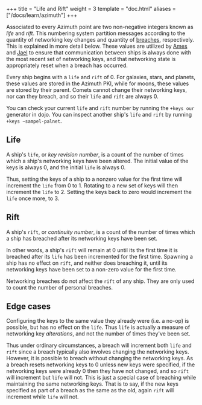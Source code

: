 +++
title = "Life and Rift"
weight = 3
template = "doc.html"
aliases = ["/docs/learn/azimuth"]
+++

Associated to every Azimuth point are two non-negative integers known as _life_
and _rift_. This numbering system partition messages according to the quantity
of networking key changes and quantity of
[breaches](@/using/id/guide-to-breaches.md), respectively. This is explained in
more detail below. These values are utilized by [Ames](@/docs/arvo/ames/ames.md)
and [Jael](@/docs/arvo/jael/jael-api.md) to ensure that communication between
ships is always done with the most recent set of networking keys, and that
networking state is appropriately reset when a breach has occurred.

Every ship begins with a `life` and `rift` of 0. For
galaxies, stars, and planets, these values are stored in the Azimuth PKI, while
for moons, these values are stored by their parent. Comets cannot change their
networking keys, nor can they breach, and so their `life` and `rift` are always 0.

You can check your current `life` and `rift` number by running the `+keys our`
generator in dojo. You can inspect another ship's `life` and `rift` by running
`+keys ~sampel-palnet`.

## Life

A ship's `life`, or _key revision number_, is a count of the number of times which
a ship's networking keys have been altered. The initial value of the keys is
always 0, and the initial `life` is always 0.

Thus, setting the keys of a ship to a nonzero value for the first time will
increment the `life` from 0 to 1. Rotating to a new set of keys will then
increment the `life` to 2. Setting the keys back to zero would increment the
`life` once more, to 3.

## Rift

A ship's `rift`, or _continuity number_, is a count of the number of times which
a ship has breached after its networking keys have been set.

In other words, a ship's `rift` will remain at 0 until its the first time it is
breached after its `life` has been incremented for the first time. Spawning a
ship has no effect on `rift`, and neither does breaching it, until its
networking keys have been set to a non-zero value for the first time.

Networking breaches do not affect the `rift` of any ship. They are only used to
count the number of personal breaches.

## Edge cases

Configuring the keys to the same value they already were (i.e. a no-op) is
possible, but has no effect on the `life`. Thus `life` is actually a measure of
networking key _alterations_, and not the number of times they've been set.

Thus under ordinary circumstances, a breach will increment both `life` and
`rift` since a breach typically also involves changing the networking keys.
However, it is possible to breach without changing the networking keys. As a
breach resets networking keys to 0 unless new keys were specified, if the
networking keys were already 0 then they have not changed, and so `rift` will
increment but `life` will not. This is just a special case of breaching while
maintaining the same networking keys. That is to say, if the new keys specified
as part of a breach as the same as the old, again `rift` will increment while
`life` will not.
